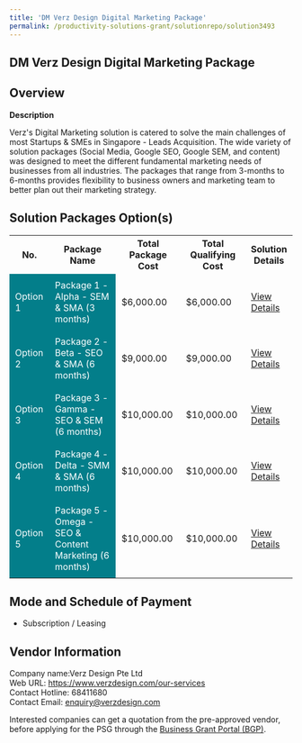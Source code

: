 ```yaml
---
title: 'DM Verz Design Digital Marketing Package'
permalink: /productivity-solutions-grant/solutionrepo/solution3493
---
```


## DM Verz Design Digital Marketing Package

## Overview

**Description**

Verz's Digital Marketing solution is catered to solve the main challenges of most Startups & SMEs in Singapore - Leads Acquisition.
The wide variety of solution packages (Social Media, Google SEO, Google SEM, and content) was designed to meet the different fundamental marketing needs of businesses from all industries.
The packages that range from 3-months to 6-months provides flexibility to business owners and marketing team to better plan out their marketing strategy.

## Solution Packages Option(s)

<table>
<tr>
<th><b>No.</b></th>
<th><b>Package Name</b></th>
<th><b>Total Package Cost</b></th>
<th><b>Total Qualifying Cost</b></th>
<th><b>Solution Details</b></th>
</tr>
<tr>
<td style='padding: 10px; background-color: #037E8A; color: #FFFFFF;'>Option 1</td>
<td style='padding: 10px; background-color: #037E8A; color: #FFFFFF;'>Package 1 - Alpha - SEM & SMA (3 months)</td>
<td style='padding: 10px;'>$6,000.00</td>
<td style='padding: 10px;'>$6,000.00</td>
<td style='padding: 10px;'><a href='/images/psg/Verz_Design_Pte_Ltd_Desensitised_Annex_3_Part_1.pdf' target='_blank'>View Details</a></td>
</tr>
<tr>
<td style='padding: 10px; background-color: #037E8A; color: #FFFFFF;'>Option 2</td>
<td style='padding: 10px; background-color: #037E8A; color: #FFFFFF;'>Package 2 - Beta - SEO & SMA (6 months)</td>
<td style='padding: 10px;'>$9,000.00</td>
<td style='padding: 10px;'>$9,000.00</td>
<td style='padding: 10px;'><a href='/images/psg/Verz_Design_Pte_Ltd_Desensitised_Annex_3_Part_2.pdf' target='_blank'>View Details</a></td>
</tr>
<tr>
<td style='padding: 10px; background-color: #037E8A; color: #FFFFFF;'>Option 3</td>
<td style='padding: 10px; background-color: #037E8A; color: #FFFFFF;'>Package 3 - Gamma - SEO & SEM (6 months)</td>
<td style='padding: 10px;'>$10,000.00</td>
<td style='padding: 10px;'>$10,000.00</td>
<td style='padding: 10px;'><a href='/images/psg/Verz_Design_Pte_Ltd_Desensitised_Annex_3_Part_3.pdf' target='_blank'>View Details</a></td>
</tr>
<tr>
<td style='padding: 10px; background-color: #037E8A; color: #FFFFFF;'>Option 4</td>
<td style='padding: 10px; background-color: #037E8A; color: #FFFFFF;'>Package 4 - Delta - SMM & SMA (6 months)</td>
<td style='padding: 10px;'>$10,000.00</td>
<td style='padding: 10px;'>$10,000.00</td>
<td style='padding: 10px;'><a href='/images/psg/Verz_Design_Pte_Ltd_Desensitised_Annex_3_Part_4.pdf' target='_blank'>View Details</a></td>
</tr>
<tr>
<td style='padding: 10px; background-color: #037E8A; color: #FFFFFF;'>Option 5</td>
<td style='padding: 10px; background-color: #037E8A; color: #FFFFFF;'>Package 5 - Omega - SEO & Content Marketing (6 months)</td>
<td style='padding: 10px;'>$10,000.00</td>
<td style='padding: 10px;'>$10,000.00</td>
<td style='padding: 10px;'><a href='/images/psg/Verz_Design_Pte_Ltd_Desensitised_Annex_3_Part_5.pdf' target='_blank'>View Details</a></td>
</tr>
</table>

## Mode and Schedule of Payment

 - Subscription / Leasing

## Vendor Information

 Company name:Verz Design Pte Ltd<br>Web URL: https://www.verzdesign.com/our-services <br>Contact Hotline: 68411680 <br>Contact Email: enquiry@verzdesign.com 

Interested companies can get a quotation from the pre-approved vendor, before applying for the PSG through the <a href='https://www.businessgrants.gov.sg/' target='_blank' rel='noopener'>Business Grant Portal (BGP)</a>.

<script src="/jquery/resize-tables.js"></script>
